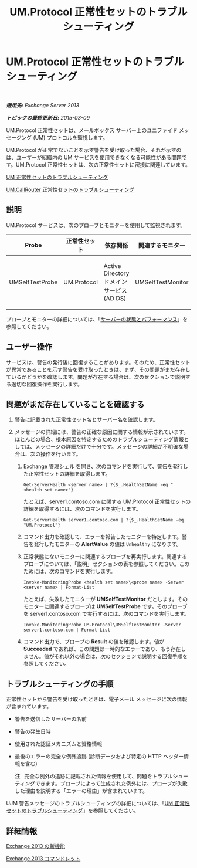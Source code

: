﻿---
title: UM.Protocol 正常性セットのトラブルシューティング
TOCTitle: UM.Protocol 正常性セットのトラブルシューティング
ms:assetid: 8dd9a16f-77a1-4a8d-aea4-5e96ab922dd4
ms:mtpsurl: https://technet.microsoft.com/ja-jp/library/ms.exch.scom.um.protocol(v=EXCHG.150)
ms:contentKeyID: 53181835
ms.date: 01/28/2016
mtps_version: v=EXCHG.150
ms.translationtype: HT
---

# UM.Protocol 正常性セットのトラブルシューティング

 

_**適用先:** Exchange Server 2013_

_**トピックの最終更新日:** 2015-03-09_

UM.Protocol 正常性セットは、メールボックス サーバー上のユニファイド メッセージング (UM) プロトコルを監視します。

UM.Protocol が正常でないことを示す警告を受け取った場合、それが示すのは、ユーザーが組織内の UM サービスを使用できなくなる可能性がある問題です。UM.Protocol 正常性セットは、次の正常性セットに密接に関連しています。

[UM 正常性セットのトラブルシューティング](troubleshooting-um-health-set.md)

[UM.CallRouter 正常性セットのトラブルシューティング](troubleshooting-um-callrouter-health-set.md)

## 説明

UM.Protocol サービスは、次のプローブとモニターを使用して監視されます。


<table>
<colgroup>
<col style="width: 25%" />
<col style="width: 25%" />
<col style="width: 25%" />
<col style="width: 25%" />
</colgroup>
<thead>
<tr class="header">
<th>Probe</th>
<th>正常性セット</th>
<th>依存関係</th>
<th>関連するモニター</th>
</tr>
</thead>
<tbody>
<tr class="odd">
<td><p>UMSelfTestProbe</p></td>
<td><p>UM.Protocol</p></td>
<td><p>Active Directory ドメイン サービス (AD DS)</p></td>
<td><p>UMSelfTestMonitor</p></td>
</tr>
</tbody>
</table>


プローブとモニターの詳細については、「[サーバーの状態とパフォーマンス](https://technet.microsoft.com/ja-jp/library/jj150551\(v=exchg.150\))」を参照してください。

## ユーザー操作

サービスは、警告の発行後に回復することがあります。そのため、正常性セットが異常であることを示す警告を受け取ったときは、まず、その問題がまだ存在しているかどうかを確認します。問題が存在する場合は、次のセクションで説明する適切な回復操作を実行します。

## 問題がまだ存在していることを確認する

1.  警告に記載された正常性セット名とサーバー名を確認します。

2.  メッセージの詳細には、警告の正確な原因に関する情報が示されています。ほとんどの場合、根本原因を特定するためのトラブルシューティング情報としては、メッセージの詳細だけで十分です。メッセージの詳細が不明確な場合は、次の操作を行います。
    
    1.  Exchange 管理シェル を開き、次のコマンドを実行して、警告を発行した正常性セットの詳細を取得します。
        
            Get-ServerHealth <server name> | ?{$_.HealthSetName -eq "<health set name>"}
        
        たとえば、server1.contoso.com に関する UM.Protocol 正常性セットの詳細を取得するには、次のコマンドを実行します。
        
            Get-ServerHealth server1.contoso.com | ?{$_.HealthSetName -eq "UM.Protocol"}
    
    2.  コマンド出力を確認して、エラーを報告したモニターを特定します。警告を発行したモニターの **AlertValue** の値は `Unhealthy` になります。
    
    3.  正常状態にないモニターに関連するプローブを再実行します。関連するプローブについては、「説明」セクションの表を参照してください。このためには、次のコマンドを実行します。
        
            Invoke-MonitoringProbe <health set name>\<probe name> -Server <server name> | Format-List
        
        たとえば、失敗したモニターが **UMSelfTestMonitor** だとします。そのモニターに関連するプローブは **UMSelfTestProbe** です。そのプローブを server1.contoso.com で実行するには、次のコマンドを実行します。
        
            Invoke-MonitoringProbe UM.Protocol\UMSelfTestMonitor -Server server1.contoso.com | Format-List
    
    4.  コマンド出力で、プローブの **Result** の値を確認します。値が **Succeeded** であれば、この問題は一時的なエラーであり、もう存在しません。値がそれ以外の場合は、次のセクションで説明する回復手順を参照してください。

## トラブルシューティングの手順

正常性セットから警告を受け取ったときは、電子メール メッセージに次の情報が含まれています。

  - 警告を送信したサーバーの名前

  - 警告の発生日時

  - 使用された認証メカニズムと資格情報

  - 最後のエラーの完全な例外追跡 (診断データおよび特定の HTTP ヘッダー情報を含む)
    
    **注**   完全な例外の追跡に記載された情報を使用して、問題をトラブルシューティングできます。プローブによって生成された例外には、プローブが失敗した理由を説明する「エラーの理由」が含まれています。

UJM 警告メッセージのトラブルシューティングの詳細については、「[UM 正常性セットのトラブルシューティング](troubleshooting-um-health-set.md)」を参照してください。

## 詳細情報

[Exchange 2013 の新機能](https://technet.microsoft.com/ja-jp/library/jj150540\(v=exchg.150\))

[Exchange 2013 コマンドレット](https://technet.microsoft.com/ja-jp/library/bb124413\(v=exchg.150\))


